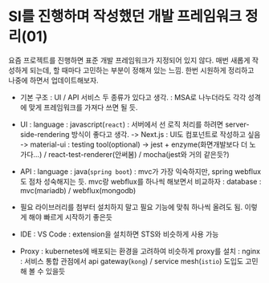 SI를 진행하며 작성했던 개발 프레임워크 정리(01)
=================
요즘 프로젝트를 진행하면 표준 개발 프레임워크가 지정되어 있지 않다.
매번 새롭게 작성하게 되는데, 할 때마다 고민하는 부분이 정해져 있는 느낌.
한번 시원하게 정리하고 나중에 하면서 업데이트해보자.

- 기본 구조
:   UI / API 서비스 두 종류가 있다고 생각.
:   MSA로 나누더라도 각각 성격에 맞게 프레임워크를 가져다 쓰면 될 듯.
- UI
:   language : javascript(`react`)
:   서버에서 선 로직 처리를 하려면 server-side-rendering 방식이 좋다고 생각. -> Next.js
:   UI도 컴포넌트로 작성하고 싶음 -> material-ui
:   testing tool(optional) -> jest + enzyme(화면개발보다 더 노가다...) / react-test-renderer(안써봄) / mocha(jest와 거의 같은듯?)
- API
:   language : java(`spring boot`)
:   mvc가 가장 익숙하지만, spring webflux도 점차 성숙해지는 듯. mvc랑 webflux를 하나씩 해보면서 비교하자
:   database : mvc(mariadb) / webflux(mongodb)

- 필요 라이브러리를 첨부터 설치하지 말고 필요 기능에 맞춰 하나씩 올려도 됨. 이렇게 해야 빠르게 시작하기 좋은듯

- IDE
:   VS Code
:   extension을 설치하면 STS와 비슷하게 사용 가능

- Proxy
:   kubernetes에 배포되는 환경을 고려하여 비슷하게 proxy를 설치
:   nginx
:   서비스 통합 관점에서 api gateway(`kong`) / service mesh(`istio`) 도입도 고민해 볼 수 있을듯